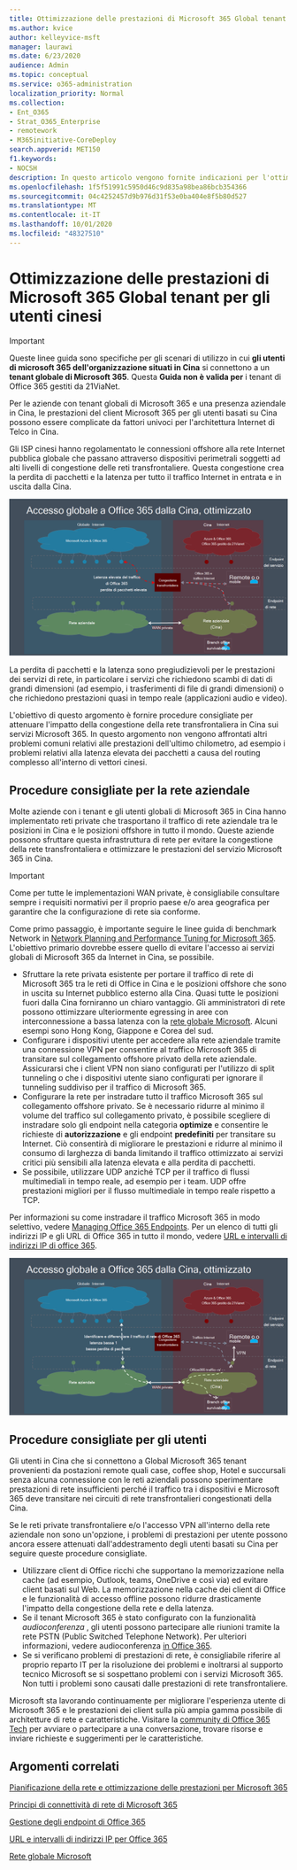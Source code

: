 ```yaml
---
title: Ottimizzazione delle prestazioni di Microsoft 365 Global tenant per gli utenti cinesi
ms.author: kvice
author: kelleyvice-msft
manager: laurawi
ms.date: 6/23/2020
audience: Admin
ms.topic: conceptual
ms.service: o365-administration
localization_priority: Normal
ms.collection:
- Ent_O365
- Strat_O365_Enterprise
- remotework
- M365initiative-CoreDeploy
search.appverid: MET150
f1.keywords:
- NOCSH
description: In questo articolo vengono fornite indicazioni per l'ottimizzazione delle prestazioni di rete per gli utenti cinesi dei tenant globali di Microsoft 365.
ms.openlocfilehash: 1f5f51991c5950d46c9d835a98bea86bcb354366
ms.sourcegitcommit: 04c4252457d9b976d31f53e0ba404e8f5b80d527
ms.translationtype: MT
ms.contentlocale: it-IT
ms.lasthandoff: 10/01/2020
ms.locfileid: "48327510"
---
```

# <a name="microsoft-365-global-tenant-performance-optimization-for-china-users"></a>Ottimizzazione delle prestazioni di Microsoft 365 Global tenant per gli utenti cinesi

>[!IMPORTANT]
>Queste linee guida sono specifiche per gli scenari di utilizzo in cui **gli utenti di microsoft 365 dell'organizzazione situati in Cina** si connettono a un **tenant globale di Microsoft 365**. Questa **Guida non è valida per** i tenant di Office 365 gestiti da 21ViaNet.

Per le aziende con tenant globali di Microsoft 365 e una presenza aziendale in Cina, le prestazioni del client Microsoft 365 per gli utenti basati su Cina possono essere complicate da fattori univoci per l'architettura Internet di Telco in Cina.

Gli ISP cinesi hanno regolamentato le connessioni offshore alla rete Internet pubblica globale che passano attraverso dispositivi perimetrali soggetti ad alti livelli di congestione delle reti transfrontaliere. Questa congestione crea la perdita di pacchetti e la latenza per tutto il traffico Internet in entrata e in uscita dalla Cina.

![Traffico Microsoft 365-non ottimizzato](../media/O365-networking/China-O365-unoptimized.png)

La perdita di pacchetti e la latenza sono pregiudizievoli per le prestazioni dei servizi di rete, in particolare i servizi che richiedono scambi di dati di grandi dimensioni (ad esempio, i trasferimenti di file di grandi dimensioni) o che richiedono prestazioni quasi in tempo reale (applicazioni audio e video).

L'obiettivo di questo argomento è fornire procedure consigliate per attenuare l'impatto della congestione della rete transfrontaliera in Cina sui servizi Microsoft 365. In questo argomento non vengono affrontati altri problemi comuni relativi alle prestazioni dell'ultimo chilometro, ad esempio i problemi relativi alla latenza elevata dei pacchetti a causa del routing complesso all'interno di vettori cinesi.

## <a name="corporate-network-best-practices"></a>Procedure consigliate per la rete aziendale

Molte aziende con i tenant e gli utenti globali di Microsoft 365 in Cina hanno implementato reti private che trasportano il traffico di rete aziendale tra le posizioni in Cina e le posizioni offshore in tutto il mondo. Queste aziende possono sfruttare questa infrastruttura di rete per evitare la congestione della rete transfrontaliera e ottimizzare le prestazioni del servizio Microsoft 365 in Cina.

>[!IMPORTANT]
>Come per tutte le implementazioni WAN private, è consigliabile consultare sempre i requisiti normativi per il proprio paese e/o area geografica per garantire che la configurazione di rete sia conforme.

Come primo passaggio, è importante seguire le linee guida di benchmark Network in [Network Planning and Performance Tuning for Microsoft 365](https://aka.ms/tune). L'obiettivo primario dovrebbe essere quello di evitare l'accesso ai servizi globali di Microsoft 365 da Internet in Cina, se possibile.

- Sfruttare la rete privata esistente per portare il traffico di rete di Microsoft 365 tra le reti di Office in Cina e le posizioni offshore che sono in uscita su Internet pubblico esterno alla Cina. Quasi tutte le posizioni fuori dalla Cina forniranno un chiaro vantaggio. Gli amministratori di rete possono ottimizzare ulteriormente egressing in aree con interconnessione a bassa latenza con la [rete globale Microsoft](https://docs.microsoft.com/azure/networking/microsoft-global-network). Alcuni esempi sono Hong Kong, Giappone e Corea del sud.
- Configurare i dispositivi utente per accedere alla rete aziendale tramite una connessione VPN per consentire al traffico Microsoft 365 di transitare sul collegamento offshore privato della rete aziendale. Assicurarsi che i client VPN non siano configurati per l'utilizzo di split tunneling o che i dispositivi utente siano configurati per ignorare il tunneling suddiviso per il traffico di Microsoft 365.
- Configurare la rete per instradare tutto il traffico Microsoft 365 sul collegamento offshore privato. Se è necessario ridurre al minimo il volume del traffico sul collegamento privato, è possibile scegliere di instradare solo gli endpoint nella categoria **optimize** e consentire le richieste di **autorizzazione** e gli endpoint **predefiniti** per transitare su Internet. Ciò consentirà di migliorare le prestazioni e ridurre al minimo il consumo di larghezza di banda limitando il traffico ottimizzato ai servizi critici più sensibili alla latenza elevata e alla perdita di pacchetti.
- Se possibile, utilizzare UDP anziché TCP per il traffico di flussi multimediali in tempo reale, ad esempio per i team. UDP offre prestazioni migliori per il flusso multimediale in tempo reale rispetto a TCP.

Per informazioni su come instradare il traffico Microsoft 365 in modo selettivo, vedere [Managing Office 365 Endpoints](managing-office-365-endpoints.md). Per un elenco di tutti gli indirizzi IP e gli URL di Office 365 in tutto il mondo, vedere [URL e intervalli di indirizzi IP di office 365](urls-and-ip-address-ranges.md).

![Microsoft 365 ottimizzato per il traffico](../media/O365-networking/China-O365-optimized.png)

## <a name="user-best-practices"></a>Procedure consigliate per gli utenti

Gli utenti in Cina che si connettono a Global Microsoft 365 tenant provenienti da postazioni remote quali case, coffee shop, Hotel e succursali senza alcuna connessione con le reti aziendali possono sperimentare prestazioni di rete insufficienti perché il traffico tra i dispositivi e Microsoft 365 deve transitare nei circuiti di rete transfrontalieri congestionati della Cina.

Se le reti private transfrontaliere e/o l'accesso VPN all'interno della rete aziendale non sono un'opzione, i problemi di prestazioni per utente possono ancora essere attenuati dall'addestramento degli utenti basati su Cina per seguire queste procedure consigliate.

- Utilizzare client di Office ricchi che supportano la memorizzazione nella cache (ad esempio, Outlook, teams, OneDrive e così via) ed evitare client basati sul Web. La memorizzazione nella cache dei client di Office e le funzionalità di accesso offline possono ridurre drasticamente l'impatto della congestione della rete e della latenza.
- Se il tenant Microsoft 365 è stato configurato con la funzionalità _audioconferenza_ , gli utenti possono partecipare alle riunioni tramite la rete PSTN (Public Switched Telephone Network). Per ulteriori informazioni, vedere audioconferenza [in Office 365](https://docs.microsoft.com/microsoftteams/audio-conferencing-in-office-365).
- Se si verificano problemi di prestazioni di rete, è consigliabile riferire al proprio reparto IT per la risoluzione dei problemi e inoltrarsi al supporto tecnico Microsoft se si sospettano problemi con i servizi Microsoft 365. Non tutti i problemi sono causati dalle prestazioni di rete transfrontaliere.

Microsoft sta lavorando continuamente per migliorare l'esperienza utente di Microsoft 365 e le prestazioni dei client sulla più ampia gamma possibile di architetture di rete e caratteristiche. Visitare la [community di Office 365 Tech](https://techcommunity.microsoft.com/t5/office-365/bd-p/Office365General) per avviare o partecipare a una conversazione, trovare risorse e inviare richieste e suggerimenti per le caratteristiche.

## <a name="related-topics"></a>Argomenti correlati

[Pianificazione della rete e ottimizzazione delle prestazioni per Microsoft 365](https://aka.ms/tune)

[Principi di connettività di rete di Microsoft 365](microsoft-365-network-connectivity-principles.md)

[Gestione degli endpoint di Office 365](managing-office-365-endpoints.md)

[URL e intervalli di indirizzi IP per Office 365](urls-and-ip-address-ranges.md)

[Rete globale Microsoft](https://docs.microsoft.com/azure/networking/microsoft-global-network)
